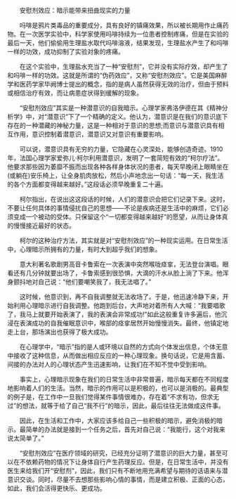 　　安慰剂效应：暗示能带来扭曲现实的力量

　　吗啡是鸦片类毒品的重要成分，具有良好的镇痛效果，所以被长期用作止痛药物。在一次医学实验中，科学家使用吗啡持续为一位患者控制疼痛，但是在实验的最后一天，他们偷偷用生理盐水取代吗啡溶液，结果发现，生理盐水产生了和吗啡一样的功效，成功抑制了实验对象的疼痛。

　　在这个实验中，生理盐水充当了一种“安慰剂”，它并没有实际疗效，却产生了和吗啡一样的功效。这就是所谓的“伪药效应”，又称“安慰剂效应”。它是美国麻醉学和医药学家毕阙博士提出的概念，指的是病人虽然获得无效的治疗，但由于预料或相信治疗有效，而让病患症状得到缓解的现象。

　　“安慰剂效应”其实是一种潜意识的自我暗示。心理学家弗洛伊德在其《精神分析学》中，对“潜意识”下了一个精确的定义。他认为，潜意识是在我们的意识底下存在的一种潜藏的神秘力量，这是一种相对于意识的思想;而意识与潜意识具有相互作用，意识控制着潜意识，潜意识又对意识有重要影响。

　　可以说，潜意识具有无穷的力量，它隐藏在心灵深处，能够创造奇迹。1910年，法国心理学家爱弥儿·柯尔利用潜意识，发明了一套简短有效的“柯尔疗法”。他要求那些因为萎靡不振而出现各种各样身体状况的患者，每天早晚闭上眼睛坐在(或躺在)安乐椅上，让全身肌肉放松，然后小声地念出一句话：“每一天，我生活的各个方面都变得越来越好。”这段话必须早晚重复二十遍。

　　柯尔指出，在说出这这段话的时候，人们的潜意识会把它们记录下来。这时，不要让任何具体的事情侵扰自己的思想——不论是疾病还是生活中的麻烦，它们必须变成一个被动的受体。只保留这个“一切都变得越来越好”的愿望，从而让身体真的慢慢接近最好的状态。

　　柯尔的这种治疗方法，其实就是对“安慰剂效应”的一种现实运用。在日常生活中，心理暗示所拥有的力量，有时大到超乎我们的想象。

　　意大利著名歌剧男高音卡鲁索在一次表演中突然喉咙痉挛，无法登台演唱。眼看还有几分钟就要出场了，卡鲁索感到很恐惧，大滴的汗水从脸上淌了下来。他浑身颤抖地对自己说：“他们要嘲笑我了，我无法唱了。”

　　这时候，他意识到，再不自我调整就无法收场了。于是，他迅速冷静下来，开始利用心理暗示进行自我调整。他跑到后台，大声地对着所有人大喊：“我要唱歌了，我马上就要开始表演了，我的表演会非常成功!”如此这般重复许多遍后，他沉浸在表演成功的自我催眠意识中，喉部的痉挛居然开始慢慢消失。最终，他镇定地走上台，那场演出也获得了极大成功。

　　在心理学中，“暗示”指的是人或环境以自然的方式向个体发出信息，个体无意中接收了这种信息，从而做出相应反应的一种心理现象。换句话说，它是用含蓄、间接的办法对人的心理状态产生迅速影响，让我们在不知不觉中受到影响。

　　事实上，心理暗示现象在我们的日常生活中非常普遍，暗示每天都在不同程度地影响着人们的生活。当然，暗示的作用可以是积极的，也可以是消极的。最典型的例子是，在工作中一旦我们觉得某件事情很难办，存在着“不求有功，但求无过”的想法，就等于给了自己“我不行”的暗示，因此，最后往往无法做成这件事。

　　因此，在生活和工作中，大家应该多给自己一些积极的暗示，避免消极的暗示。最简单的办法就是接到一个任务之后，首先对自己说：“我能行，这个对我来说太简单了。”

　　“安慰剂效应”在医疗领域的研究，已经充分证明了潜意识的巨大力量，甚至可以在不依赖药物的情况下让身体自行产生药理反应。但是，在日常生活中，并没有医生来给我们开“安慰剂”，因此，我们只有不断地用充满希望与期待的话语来与潜意识交谈。同时，尽量不去想那些影响心情的事情，而是建立积极、正面的心态，如此，我们会活得更快乐、更成功。

